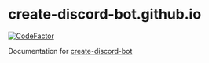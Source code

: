 # create-discord-bot.github.io

[![CodeFactor](https://www.codefactor.io/repository/github/create-discord-bot/create-discord-bot.github.io/badge)](https://www.codefactor.io/repository/github/create-discord-bot/create-discord-bot.github.io)

Documentation for [create-discord-bot](https://github.com/create-discord-bot/create-discord-bot/)

